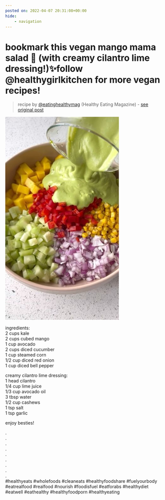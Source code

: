 ```yaml
---
posted on: 2022-04-07 20:31:08+00:00
hide:
    - navigation
---
```


# bookmark this vegan mango mama salad 🥭 (with creamy cilantro lime dressing!)✨follow @healthygirlkitchen for more vegan recipes!  

> recipe by [@eatinghealthymag](https://www.instagram.com/eatinghealthymag/) 
(Healthy Eating Magazine) - [see original post](https://instagram.com/p/CcEDVseDjh3)

![](../img/eatinghealthymag_07-04-2022_2004.png)

  
ingredients:   
2 cups kale  
2 cups cubed mango  
1 cup avocado   
2 cups diced cucumber   
1 cup steamed corn  
1/2 cup diced red onion   
1 cup diced bell pepper   
  
creamy cilantro lime dressing:   
1 head cilantro  
1/4 cup lime juice  
1/3 cup avocado oil  
3 tbsp water  
1/2 cup cashews  
1 tsp salt  
1 tsp garlic  
  
enjoy besties!   
  
.  
.  
.  
.  
.  
.  
.  
.  
.  
\#healthyeats  \#wholefoods  \#cleaneats  \#healthyfoodshare  \#fuelyourbody  \#eatrealfood  \#realfood  \#nourish  \#foodisfuel  \#eatforabs  \#healthydiet  \#eatwell  \#eathealthy  \#healthyfoodporn  \#healthyeating   